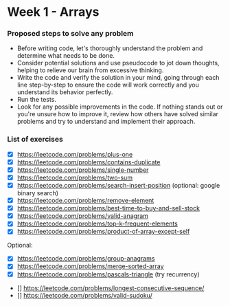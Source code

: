 # Week 1 - Arrays

### Proposed steps to solve any problem

- Before writing code, let's thoroughly understand the problem and determine what needs to be done.
- Consider potential solutions and use pseudocode to jot down thoughts, helping to relieve our brain from excessive thinking.
- Write the code and verify the solution in your mind, going through each line step-by-step to ensure the code will work correctly and you understand its behavior perfectly.
- Run the tests.
- Look for any possible improvements in the code. If nothing stands out or you're unsure how to improve it, review how others have solved similar problems and try to understand and implement their approach.

### List of exercises

- [x] https://leetcode.com/problems/plus-one
- [x] https://leetcode.com/problems/contains-duplicate
- [x] https://leetcode.com/problems/single-number
- [x] https://leetcode.com/problems/two-sum
- [x] https://leetcode.com/problems/search-insert-position (optional: google binary search)
- [x] https://leetcode.com/problems/remove-element
- [x] https://leetcode.com/problems/best-time-to-buy-and-sell-stock
- [x] https://leetcode.com/problems/valid-anagram
- [x] https://leetcode.com/problems/top-k-frequent-elements
- [x] https://leetcode.com/problems/product-of-array-except-self

Optional:

- [x] https://leetcode.com/problems/group-anagrams
- [x] https://leetcode.com/problems/merge-sorted-array
- [x] https://leetcode.com/problems/pascals-triangle (try recurrency)
- [] https://leetcode.com/problems/longest-consecutive-sequence/
- [] https://leetcode.com/problems/valid-sudoku/

